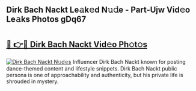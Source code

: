 ## Dirk Bach Nackt Le𝚊k𝚎d N𝚞𝚍e - Part-Ujw Vid𝚎o Le𝚊ks Photos gDq67

# <h2><a href="http://fb6w6l.evod.top/?m=Dirk+Bach+Nackt">🔗 👉🔴 Dirk Bach Nackt Vid𝚎o Ph𝚘t𝚘s</a></h2>

[![Dirk Bach Nackt N𝚞d𝚎s](https://i.imgur.com/8V9OHl7.gif)](http://fb6w6l.evod.top/?m=Dirk+Bach+Nackt)
Influencer Dirk Bach Nackt known for posting dance-themed content and lifestyle snippets. Dirk Bach Nackt public persona is one of approachability and authenticity, but his private life is shrouded in mystery. 
